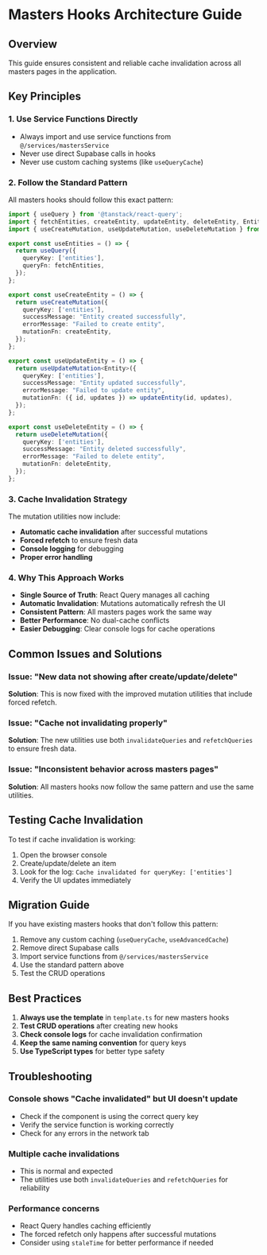 # Masters Hooks Architecture Guide

## Overview
This guide ensures consistent and reliable cache invalidation across all masters pages in the application.

## Key Principles

### 1. **Use Service Functions Directly**
- Always import and use service functions from `@/services/mastersService`
- Never use direct Supabase calls in hooks
- Never use custom caching systems (like `useQueryCache`)

### 2. **Follow the Standard Pattern**
All masters hooks should follow this exact pattern:

```typescript
import { useQuery } from '@tanstack/react-query';
import { fetchEntities, createEntity, updateEntity, deleteEntity, Entity } from '@/services/mastersService';
import { useCreateMutation, useUpdateMutation, useDeleteMutation } from './utils';

export const useEntities = () => {
  return useQuery({
    queryKey: ['entities'],
    queryFn: fetchEntities,
  });
};

export const useCreateEntity = () => {
  return useCreateMutation({
    queryKey: ['entities'],
    successMessage: "Entity created successfully",
    errorMessage: "Failed to create entity",
    mutationFn: createEntity,
  });
};

export const useUpdateEntity = () => {
  return useUpdateMutation<Entity>({
    queryKey: ['entities'],
    successMessage: "Entity updated successfully",
    errorMessage: "Failed to update entity",
    mutationFn: ({ id, updates }) => updateEntity(id, updates),
  });
};

export const useDeleteEntity = () => {
  return useDeleteMutation({
    queryKey: ['entities'],
    successMessage: "Entity deleted successfully",
    errorMessage: "Failed to delete entity",
    mutationFn: deleteEntity,
  });
};
```

### 3. **Cache Invalidation Strategy**
The mutation utilities now include:
- **Automatic cache invalidation** after successful mutations
- **Forced refetch** to ensure fresh data
- **Console logging** for debugging
- **Proper error handling**

### 4. **Why This Approach Works**
- **Single Source of Truth**: React Query manages all caching
- **Automatic Invalidation**: Mutations automatically refresh the UI
- **Consistent Pattern**: All masters pages work the same way
- **Better Performance**: No dual-cache conflicts
- **Easier Debugging**: Clear console logs for cache operations

## Common Issues and Solutions

### Issue: "New data not showing after create/update/delete"
**Solution**: This is now fixed with the improved mutation utilities that include forced refetch.

### Issue: "Cache not invalidating properly"
**Solution**: The new utilities use both `invalidateQueries` and `refetchQueries` to ensure fresh data.

### Issue: "Inconsistent behavior across masters pages"
**Solution**: All masters hooks now follow the same pattern and use the same utilities.

## Testing Cache Invalidation

To test if cache invalidation is working:

1. Open the browser console
2. Create/update/delete an item
3. Look for the log: `Cache invalidated for queryKey: ['entities']`
4. Verify the UI updates immediately

## Migration Guide

If you have existing masters hooks that don't follow this pattern:

1. Remove any custom caching (`useQueryCache`, `useAdvancedCache`)
2. Remove direct Supabase calls
3. Import service functions from `@/services/mastersService`
4. Use the standard pattern above
5. Test the CRUD operations

## Best Practices

1. **Always use the template** in `template.ts` for new masters hooks
2. **Test CRUD operations** after creating new hooks
3. **Check console logs** for cache invalidation confirmation
4. **Keep the same naming convention** for query keys
5. **Use TypeScript types** for better type safety

## Troubleshooting

### Console shows "Cache invalidated" but UI doesn't update
- Check if the component is using the correct query key
- Verify the service function is working correctly
- Check for any errors in the network tab

### Multiple cache invalidations
- This is normal and expected
- The utilities use both `invalidateQueries` and `refetchQueries` for reliability

### Performance concerns
- React Query handles caching efficiently
- The forced refetch only happens after successful mutations
- Consider using `staleTime` for better performance if needed
